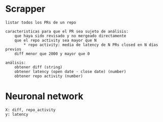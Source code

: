 # Scrapper
	listar todos los PRs de un repo

	caracteristicas para que el PR sea sujeto de análisis:
	    que haya sido revisado y no mergeado directamente
		que el repo activity sea mayor que N
			* repo activity: media de latency de N PRs closed en N días previos
		diff menor que 2000 y mayor que 0

	análisis:
		obtener diff (string)
		obtener latency (open date - close date) (number)
		obtener repo activity (number)


# Neuronal network
	X: diff, repo_activity
	y: latency